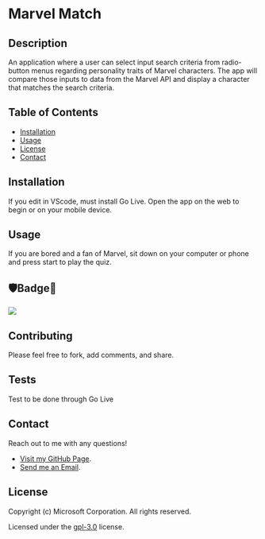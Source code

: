  
# Marvel Match

## Description
    
An application where a user can select input search criteria from radio-button menus regarding personality traits of Marvel characters. The app will compare those inputs to data from the Marvel API and display a character that matches the search criteria.
    
    
## Table of Contents
    
* [Installation](#installation)
* [Usage](#Usage)
* [License](#License)
* [Contact](#Contact)
    
    
## Installation
    
If you edit in VScode, must install Go Live. Open the app on the web to begin or on your mobile device.
    
    
## Usage
    
If you are bored and a fan of Marvel, sit down on your computer or phone and press start to play the quiz.    
    

## 🛡Badge📛

![](https://img.shields.io/badge/Marvel-Universe-red)
    
        
## Contributing
        
Please feel free to fork, add comments, and share.
    
        
## Tests
    
Test to be done through Go Live
    
    
## Contact
    
Reach out to me with any questions!
    
* [Visit my GitHub Page](https://github.com/q118).
* [Send me an Email](mailto:shelbyfish91@gmail.com).


## License

Copyright (c) Microsoft Corporation. All rights reserved.

Licensed under the [gpl-3.0](https://choosealicense.com/licenses/gpl-3.0/) license.


